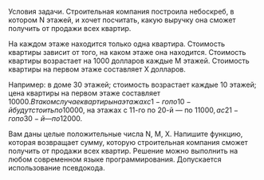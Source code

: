 Условия задачи. 
Строительная компания построила небоскреб, в котором N этажей, и хочет посчитать, какую выручку она сможет получить от
продажи всех квартир.

На каждом этаже находится только одна квартира.
Стоимость квартиры зависит от того, на каком этаже она находится.
Стоимость квартиры возрастает на 1000 долларов каждые M этажей. 
Стоимость квартиры на первом этаже составляет X долларов.

Например: в доме 30 этажей; стоимость возрастает каждые 10 этажей; цена квартиры на первом этаже составляет 10000$.
В таком случае квартиры на этажах с 1-го по 10-й будут стоить по 10000$, на этажах с 11-го по 20-й — по 11000$,
а с 21-го по 30-й — по 12000$.

Вам даны целые положительные числа N, M, X.
Напишите функцию, которая возвращает сумму, которую строительная компания сможет получить от продажи всех квартир.
Решение можно выполнить на любом современном языке программирования. Допускается использование псевдокода.
